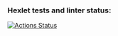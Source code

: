 ### Hexlet tests and linter status:
[![Actions Status](https://github.com/AslanAV/frontend-project-46/workflows/hexlet-check/badge.svg)](https://github.com/AslanAV/frontend-project-46/actions)